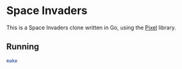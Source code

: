 # Space Invaders

This is a Space Invaders clone written in Go, using the [Pixel](https://github.com/faiface/pixel) library.

## Running

```bash
make
```
